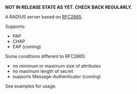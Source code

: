 **NOT IN RELEASE STATE AS YET. CHECK BACK REGULARLY.**

A RADIUS server based on [RFC2865](https://tools.ietf.org/html/rfc2865).

Supports:
* PAP
* CHAP
* EAP (coming)

Some conditions different to RFC2865:
* no minimum or maximum size of attributes
* no maximum length of secret
* supports Message-Authenticator (coming)

See examples for usage.
